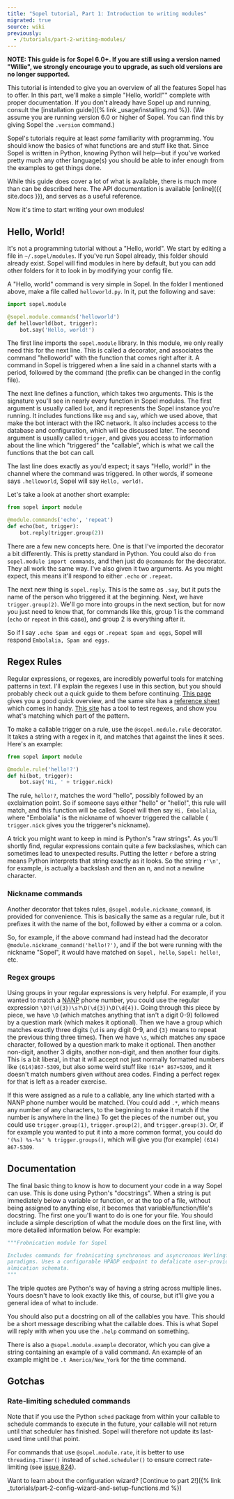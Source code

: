 ```yaml
---
title: "Sopel tutorial, Part 1: Introduction to writing modules"
migrated: true
source: wiki
previously:
  - /tutorials/part-2-writing-modules/
---
```


**NOTE: This guide is for Sopel 6.0+. If you are still using a version named
"Willie", we strongly encourage you to upgrade, as such old versions are no
longer supported.**

This tutorial is intended to give you an overview of all the features Sopel
has to offer. In this part, we'll make a simple "Hello, world!"" complete with
proper documentation. If you don't already have Sopel up and running, consult
the [installation guide]({% link _usage/installing.md %}). (We assume you are
running version 6.0 or higher of Sopel. You can find this by giving Sopel the
`.version` command.)

Sopel's tutorials require at least *some* familiarity with programming. You
should know the basics of what functions are and stuff like that. Since Sopel
is written in Python, knowing Python will help—but if you've worked pretty
much any other language(s) you should be able to infer enough from the
examples to get things done.

While this guide does cover a lot of what is available, there is much more than
can be described here. The API documentation is available [online]({{ site.docs }}),
and serves as a useful reference.

Now it's time to start writing your own modules!

## Hello, World!

It's not a programming tutorial without a "Hello, world". We start by editing a
file in `~/.sopel/modules`. If you've run Sopel already, this folder should
already exist. Sopel will find modules in here by default, but you can add
other folders for it to look in by modifying your config file.

A "Hello, world" command is very simple in Sopel. In the folder I mentioned
above, make a file called `helloworld.py`. In it, put the following and save:

```python
import sopel.module

@sopel.module.commands('helloworld')
def helloworld(bot, trigger):
    bot.say('Hello, world!')
```

The first line imports the `sopel.module` library. In this module, we only
really need this for the next line. This is called a decorator, and associates
the command "helloworld" with the function that comes right after it. A command
in Sopel is triggered when a line said in a channel starts with a period,
followed by the command (the prefix can be changed in the config file).

The next line defines a function, which takes two arguments. This is the
signature you'll see in nearly every function in Sopel modules. The first
argument is usually called `bot`, and it represents the Sopel instance you're
running. It includes functions like `msg` and `say`, which we used above, that
make the bot interact with the IRC network. It also includes access to the
database and configuration, which will be discussed later. The second argument
is usually called `trigger`, and gives you access to information about the line
which "triggered" the "callable", which is what we call the functions that the
bot can call.

The last line does exactly as you'd expect; it says "Hello, world!" in the
channel where the command was triggered. In other words, if someone says
`.helloworld`, Sopel will say `Hello, world!`.

Let's take a look at another short example:

```python
from sopel import module

@module.commands('echo', 'repeat')
def echo(bot, trigger):
    bot.reply(trigger.group(2))
```

There are a few new concepts here. One is that I've imported the decorator a
bit differently. This is pretty standard in Python. You could also do
`from sopel.module import commands`, and then just do `@commands` for the
decorator. They all work the same way. I've also given it two arguments. As you
might expect, this means it'll respond to either `.echo` or `.repeat`.

The next new thing is `sopel.reply`. This is the same as `.say`, but it puts
the name of the person who triggered it at the beginning. Next, we have
`trigger.group(2)`. We'll go more into groups in the next section, but for now
you just need to know that, for commands like this, group 1 is the command
(`echo` or `repeat` in this case), and group 2 is everything after it.

So if I say `.echo Spam and eggs` or `.repeat Spam and eggs`, Sopel will
respond `Embolalia, Spam and eggs`.

## Regex Rules

Regular expressions, or regexes, are incredibly powerful tools for matching
patterns in text. I'll explain the regexes I use in this section, but you
should probably check out a quick guide to them before continuing.
[This page](http://www.regular-expressions.info/quickstart.html) gives you a
good quick overview, and the same site has a
[reference sheet](http://www.regular-expressions.info/reference.html) which
comes in handy. [This site](http://www.gskinner.com/RegExr/) has a tool to
test regexes, and show you what's matching which part of the pattern.

To make a callable trigger on a rule, use the `@sopel.module.rule` decorator.
It takes a string with a regex in it, and matches that against the lines it
sees. Here's an example:

```python
from sopel import module

@module.rule('hello!?')
def hi(bot, trigger):
    bot.say('Hi, ' + trigger.nick)
```

The rule, `hello!?`, matches the word "hello", possibly followed by an 
exclaimation point. So if someone says either "hello" or "hello!", this
rule will match, and this function will be called. Sopel will then say
`Hi, Embolalia`, where "Embolalia" is the nickname of whoever triggered the
callable ( `trigger.nick` gives you the triggerer's nickname).

A trick you might want to keep in mind is Python's "raw strings". As you'll
shortly find, regular expressions contain quite a few backslashes, which can
sometimes lead to unexpected results. Putting the letter `r` before a string
means Python interprets that string exactly as it looks. So the string `r'\n'`,
for example, is actually a backslash and then an n, and not a newline character.

### Nickname commands

Another decorator that takes rules, `@sopel.module.nickname_command`, is
provided for convenience. This is basically the same as a regular rule, but it
prefixes it with the name of the bot, followed by either a comma or a colon.

So, for example, if the above command had instead had the decorator
`@module.nickname_command('hello!?')`, and if the bot were running with the
nickname "Sopel", it would have matched on `Sopel, hello`, `Sopel: hello!`,
etc.

### Regex groups

Using groups in your regular expressions is very helpful. For example, if you
wanted to match a [NANP](https://en.wikipedia.org/wiki/North_American_Numbering_Plan)
phone number, you could use the regular expression 
`\D?(\d{3})\s?\D(\d{3})\D(\d{4})`. Going through this piece by piece, we have
`\D` (which matches anything that isn't a digit 0-9) followed by a question
mark (which makes it optional). Then we have a group which matches exactly
three digits (`\d` is any digit 0-9, and `{3}` means to repeat the previous
thing three times). Then we have `\s`, which matches any space character,
followed by a question mark to make it optional. Then another non-digit,
another 3 digits, another non-digit, and then another four digits. This is a
bit liberal, in that it will accept not just normally formatted numbers like
`(614)867-5309`, but also some weird stuff like `!614* 867+5309`, and it
doesn't match numbers given without area codes. Finding a perfect regex for
that is left as a reader exercise.

If this were assigned as a rule to a callable, any line which started with a
NANP phone number would be matched. (You could add `.*`, which means any number
of any characters, to the beginning to make it match if the number is anywhere
in the line.) To get the pieces of the number out, you could use
`trigger.group(1)`, `trigger.group(2)`, and `trigger.group(3)`. Or, if for
example you wanted to put it into a more common format, you could do
`'(%s) %s-%s' % trigger.groups()`, which will give you (for example)
`(614) 867-5309`.

## Documentation

The final basic thing to know is how to document your code in a way Sopel can
use. This is done using Python's "docstrings". When a string is put immediately
below a variable or function, or at the top of a file, without being assigned
to anything else, it becomes that variable/function/file's docstring.
The first one you'll want to do is one for your file. You should include a
simple description of what the module does on the first line, with more
detailed information below. For example:

```python
"""Frobnication module for Sopel

Includes commands for frobnicating synchronous and asyncronous Werlingford
paradigms. Uses a configurable HPADP endpoint to defalicate user-provided
almication schemata.
"""
```

The triple quotes are Python's way of having a string across multiple lines.
Yours doesn't have to look exactly like this, of course, but it'll give you a
general idea of what to include.

You should also put a docstring on all of the callables you have. This should
be a short message describing what the callable does. This is what Sopel will
reply with when you use the `.help` command on something.

There is also a `@sopel.module.example` decorator, which you can give a string
containing an example of a valid command. An example of an example might be
`.t America/New_York` for the time command.

## Gotchas

### Rate-limiting scheduled commands

Note that if you use the Python `sched` package from within your callable to
schedule commands to execute in the future, your callable will not return until
that scheduler has finished. Sopel will therefore not update its last-used time
until that point.

For commands that use `@sopel.module.rate`, it is better to use
`threading.Timer()` instead of `sched.scheduler()` to ensure correct
rate-limiting (see [issue 824](https://github.com/sopel-irc/sopel/issues/824)).

Want to learn about the configuration wizard?
[Continue to part 2!]({% link _tutorials/part-2-config-wizard-and-setup-functions.md %})
